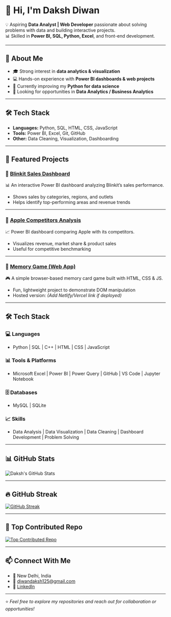 # 👋 Hi, I'm Daksh Diwan  

💡 Aspiring **Data Analyst | Web Developer** passionate about solving problems with data and building interactive projects.  
📊 Skilled in **Power BI, SQL, Python, Excel**, and front-end development.  

---

## 🚀 About Me  
- 🎓 Strong interest in **data analytics & visualization**  
- 💻 Hands-on experience with **Power BI dashboards & web projects**  
- 🌱 Currently improving my **Python for data science**  
- 🔎 Looking for opportunities in **Data Analytics / Business Analytics**  

---

## 🛠️ Tech Stack  
- **Languages:** Python, SQL, HTML, CSS, JavaScript  
- **Tools:** Power BI, Excel, Git, GitHub  
- **Other:** Data Cleaning, Visualization, Dashboarding  

---

## 📌 Featured Projects  

### 🔹 [Blinkit Sales Dashboard](https://github.com/daksh033/blinkit_project)  
📊 An interactive Power BI dashboard analyzing Blinkit’s sales performance.  
- Shows sales by categories, regions, and outlets  
- Helps identify top-performing areas and revenue trends  

---

### 🔹 [Apple Competitors Analysis](https://github.com/daksh033/apple-competitors)  
📈 Power BI dashboard comparing Apple with its competitors.  
- Visualizes revenue, market share & product sales  
- Useful for competitive benchmarking  

---

### 🔹 [Memory Game (Web App)](https://github.com/daksh033/memory-game)  
🎮 A simple browser-based memory card game built with HTML, CSS & JS.  
- Fun, lightweight project to demonstrate DOM manipulation  
- Hosted version: *(Add Netlify/Vercel link if deployed)*

---

## 🛠️ Tech Stack  

### 💻 Languages  
- Python | SQL | C++ | HTML | CSS | JavaScript  

### 📊 Tools & Platforms  
- Microsoft Excel | Power BI | Power Query | GitHub | VS Code | Jupyter Notebook  

### 🗄️ Databases  
- MySQL | SQLite  

### 📈 Skills  
- Data Analysis | Data Visualization | Data Cleaning | Dashboard Development | Problem Solving  

---

## 📊 GitHub Stats  
![Daksh's GitHub Stats](https://github-readme-stats.vercel.app/api?username=daksh033&show_icons=true&theme=tokyonight)  

---

## 🔥 GitHub Streak
[![GitHub Streak](https://github-readme-streak-stats.herokuapp.com?user=daksh033&theme=tokyonight&hide_border=true)](https://git.io/streak-stats)

---

## 📂 Top Contributed Repo
[![Top Contributed Repo](https://github-contributor-stats.vercel.app/api?username=daksh033&limit=1&theme=tokyonight)](https://github.com/daksh033)

---

## 📫 Connect With Me  
- 📍 New Delhi, India  
- 📧 [diwandaksh125@gmail.com](mailto:diwandaksh125@gmail.com)  
- 💼 [LinkedIn](https://www.linkedin.com/in/daksh-diwan/) 

---
⭐️ *Feel free to explore my repositories and reach out for collaboration or opportunities!*  

